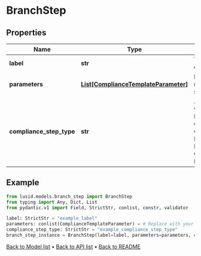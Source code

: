 # BranchStep

## Properties
Name | Type | Description | Notes
------------ | ------------- | ------------- | -------------
**label** | **str** | The label of the compliance step | 
**parameters** | [**List[ComplianceTemplateParameter]**](ComplianceTemplateParameter.md) | Parameters required for the step | 
**compliance_step_type** | **str** | . The available values are: FilterStep, GroupByStep, GroupFilterStep, BranchStep, RecombineStep, CheckStep, PercentCheckStep | 
## Example

```python
from lusid.models.branch_step import BranchStep
from typing import Any, Dict, List
from pydantic.v1 import Field, StrictStr, conlist, constr, validator

label: StrictStr = "example_label"
parameters: conlist(ComplianceTemplateParameter) = # Replace with your value
compliance_step_type: StrictStr = "example_compliance_step_type"
branch_step_instance = BranchStep(label=label, parameters=parameters, compliance_step_type=compliance_step_type)

```

[Back to Model list](../README.md#documentation-for-models) &#8226; [Back to API list](../README.md#documentation-for-api-endpoints) &#8226; [Back to README](../README.md)

